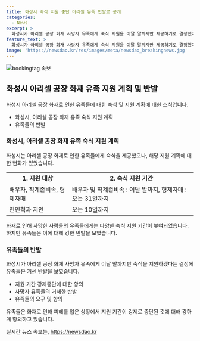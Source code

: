 ```yaml
---
title: 화성시 숙식 지원 중단 아리셀 유족 반발로 공개
categories:
  - News
excerpt: >
  화성시가 아리셀 공장 화재 사망자 유족에게 숙식 지원을 이달 말까지만 제공하기로 결정했다. 불만을 품은 유족들은 시장 면담을 요구하며 농성을 벌이고 있다. 시는 지원 법적 근거 부족으로 제공 중단 결정을 합리화하고 있지만, 유족들과 지인들의 반발은 강하다. 유족들은 시장실로 몰려가 고성으로 항의하고 있다. 150자 이내.
feature_text: >
  화성시가 아리셀 공장 화재 사망자 유족에게 숙식 지원을 이달 말까지만 제공하기로 결정했다. 불만을 품은 유족들은 시장 면담을 요구하며 농성을 벌이고 있다. 시는 지원 법적 근거 부족으로 제공 중단 결정을 합리화하고 있지만, 유족들과 지인들의 반발은 강하다. 유족들은 시장실로 몰려가 고성으로 항의하고 있다. 150자 이내.
image: 'https://newsdao.kr/res/images/meta/newsdao_breakingnews.jpg'
---
```


<p><img src="https://newsdao.kr/res/images/meta/newsdao_breakingnews.jpg" alt="bookingtag 속보" /></p>

<h2 data-ke-size="size26">화성시 아리셀 공장 화재 유족 지원 계획 및 반발</h2>

<p data-ke-size="size16">화성시 아리셀 공장 화재로 인한 유족들에 대한 숙식 및 지원 계획에 대한 소식입니다.</p>

<ul>
  <li>화성시, 아리셀 공장 화재 유족 숙식 지원 계획</li>
  <li>유족들의 반발</li>
</ul>

<h3>화성시, 아리셀 공장 화재 유족 숙식 지원 계획</h3>

<p data-ke-size="size16">화성시는 아리셀 공장 화재로 인한 유족들에게 숙식을 제공했으나, 해당 지원 계획에 대한 변화가 있었습니다.</p>

<table>
  <tr>
    <td style="text-align: center; height: 17px;"><b>1. 지원 대상</b></td>
    <td style="text-align: center; height: 17px;"><b>2. 숙식 지원 기간</b></td>
  </tr>
  <tr>
    <td>배우자, 직계존비속, 형제자매</td>
    <td>배우자 및 직계존비속 : 이달 말까지, 형제자매 : 오는 31일까지</td>
  </tr>
  <tr>
    <td>친인척과 지인</td>
    <td>오는 10일까지</td>
  </tr>
</table>

<p data-ke-size="size16">화재로 인해 사망한 사람들의 유족들에게는 다양한 숙식 지원 기간이 부여되었습니다. 하지만 유족들은 이에 대해 강한 반발을 보였습니다.</p>

<h3>유족들의 반발</h3>

<p data-ke-size="size16">화성시가 아리셀 공장 화재 사망자 유족에게 이달 말까지만 숙식을 지원하겠다는 결정에 유족들은 거센 반발을 보였습니다.</p>

<ul>
  <li>지원 기간 강제중단에 대한 항의</li>
  <li>사망자 유족들의 거세한 반발</li>
  <li>유족들의 요구 및 항의</li>
</ul>

<p data-ke-size="size16">유족들은 화재로 인해 피해를 입은 상황에서 지원 기간이 강제로 중단된 것에 대해 강하게 항의하고 있습니다.</p>
실시간 뉴스 속보는, <a href="https://newsdao.kr" rel="dofollow">https://newsdao.kr</a>


